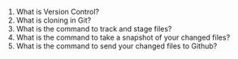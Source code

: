 1. What is Version Control?
2. What is cloning in Git?
3. What is the command to track and stage files?
4. What is the command to take a snapshot of your changed files?
5. What is the command to send your changed files to Github?

